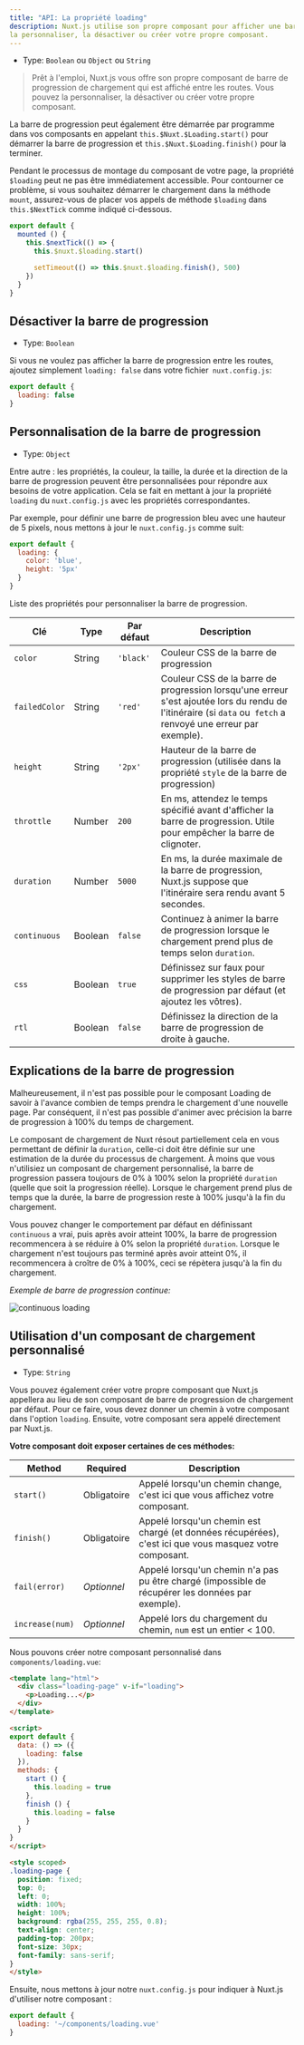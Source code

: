 ```yaml
---
title: "API: La propriété loading"
description: Nuxt.js utilise son propre composant pour afficher une barre de progression entre les chemins. Vous pouvez 
la personnaliser, la désactiver ou créer votre propre composant.
---
```


- Type: `Boolean` ou `Object` ou `String`

> Prêt à l'emploi, Nuxt.js vous offre son propre composant de barre de progression de chargement qui est affiché entre 
> les routes. Vous pouvez la personnaliser, la désactiver ou créer votre propre composant.

La barre de progression peut également être démarrée par programme dans vos composants en appelant 
`this.$Nuxt.$Loading.start()` pour démarrer la barre de progression et `this.$Nuxt.$Loading.finish()` pour la terminer.

Pendant le processus de montage du composant de votre page, la propriété `$loading` peut ne pas être immédiatement 
accessible. Pour contourner ce problème, si vous souhaitez démarrer le chargement dans la méthode `mount`, assurez-vous de 
placer vos appels de méthode `$loading` dans `this.$NextTick` comme indiqué ci-dessous.

```javascript
export default {
  mounted () {
    this.$nextTick(() => {
      this.$nuxt.$loading.start()

      setTimeout(() => this.$nuxt.$loading.finish(), 500)
    })
  }
}
```

## Désactiver la barre de progression

- Type: `Boolean`

Si vous ne voulez pas afficher la barre de progression entre les routes, ajoutez simplement `loading: false` dans votre 
fichier` nuxt.config.js`:

```js
export default {
  loading: false
}
```

## Personnalisation de la barre de progression

- Type: `Object`

Entre autre : les propriétés, la couleur, la taille, la durée et la direction de la barre de progression peuvent être 
personnalisées pour répondre aux besoins de votre application. Cela se fait en mettant à jour la propriété `loading` du 
`nuxt.config.js` avec les propriétés correspondantes.

Par exemple, pour définir une barre de progression bleu avec une hauteur de 5 pixels, nous mettons à jour le 
`nuxt.config.js` comme suit:

```js
export default {
  loading: {
    color: 'blue',
    height: '5px'
  }
}
```

Liste des propriétés pour personnaliser la barre de progression.

| Clé | Type | Par défaut | Description |
|-----|------|---------|-------------|
| `color` | String | `'black'` | Couleur CSS de la barre de progression |
| `failedColor` | String | `'red'` | Couleur CSS de la barre de progression lorsqu'une erreur s'est ajoutée lors du rendu de l'itinéraire (si `data` ou` fetch` a renvoyé une erreur par exemple). |
| `height` | String | `'2px'` | Hauteur de la barre de progression (utilisée dans la propriété `style` de la barre de progression) |
| `throttle` | Number | `200` | En ms, attendez le temps spécifié avant d'afficher la barre de progression. Utile pour empêcher la barre de clignoter. |
| `duration` | Number | `5000` | En ms, la durée maximale de la barre de progression, Nuxt.js suppose que l'itinéraire sera rendu avant 5 secondes. |
| `continuous` | Boolean | `false` | Continuez à animer la barre de progression lorsque le chargement prend plus de temps selon `duration`. |
| `css` | Boolean | `true` | Définissez sur faux pour supprimer les styles de barre de progression par défaut (et ajoutez les vôtres). |
| `rtl` | Boolean | `false` | Définissez la direction de la barre de progression de droite à gauche. |


## Explications de la barre de progression

Malheureusement, il n'est pas possible pour le composant Loading de savoir à l'avance combien de temps prendra le 
chargement d'une nouvelle page. Par conséquent, il n'est pas possible d'animer avec précision la barre de progression 
à 100% du temps de chargement.

Le composant de chargement de Nuxt résout partiellement cela en vous permettant de définir la `duration`, celle-ci doit 
être définie sur une estimation de la durée du processus de chargement. À moins que vous n'utilisiez un composant de 
chargement personnalisé, la barre de progression passera toujours de 0% à 100% selon la propriété `duration` (quelle que 
soit la progression réelle). Lorsque le chargement prend plus de temps que la durée, la barre de progression reste à 
100% jusqu'à la fin du chargement.

Vous pouvez changer le comportement par défaut en définissant `continuous` a vrai, puis après avoir atteint 100%, la 
barre de progression recommencera à se réduire à 0% selon la propriété `duration`. Lorsque le chargement n'est toujours 
pas terminé après avoir atteint 0%, il recommencera à croître de 0% à 100%, ceci se répètera jusqu'à la fin du 
chargement.

*Exemple de barre de progression continue:*


<img src="/api-continuous-loading.gif" alt="continuous loading"/>


## Utilisation d'un composant de chargement personnalisé

- Type: `String`

Vous pouvez également créer votre propre composant que Nuxt.js appellera au lieu de son composant de barre de 
progression de chargement par défaut. Pour ce faire, vous devez donner un chemin à votre composant dans l'option 
`loading`. Ensuite, votre composant sera appelé directement par Nuxt.js.

**Votre composant doit exposer certaines de ces méthodes:**

| Method | Required | Description |
|--------|----------|-------------|
| `start()` | Obligatoire | Appelé lorsqu'un chemin change, c'est ici que vous affichez votre composant. |
| `finish()` | Obligatoire | Appelé lorsqu'un chemin est chargé (et données récupérées), c'est ici que vous masquez votre composant. |
| `fail(error)` | *Optionnel* | Appelé lorsqu'un chemin n'a pas pu être chargé (impossible de récupérer les données par exemple). |
| `increase(num)` | *Optionnel* | Appelé lors du chargement du chemin, `num` est un entier < 100. |

Nous pouvons créer notre composant personnalisé dans `components/loading.vue`:
```html
<template lang="html">
  <div class="loading-page" v-if="loading">
    <p>Loading...</p>
  </div>
</template>

<script>
export default {
  data: () => ({
    loading: false
  }),
  methods: {
    start () {
      this.loading = true
    },
    finish () {
      this.loading = false
    }
  }
}
</script>

<style scoped>
.loading-page {
  position: fixed;
  top: 0;
  left: 0;
  width: 100%;
  height: 100%;
  background: rgba(255, 255, 255, 0.8);
  text-align: center;
  padding-top: 200px;
  font-size: 30px;
  font-family: sans-serif;
}
</style>
```

Ensuite, nous mettons à jour notre `nuxt.config.js` pour indiquer à Nuxt.js d'utiliser notre composant :

```js
export default {
  loading: '~/components/loading.vue'
}
```
